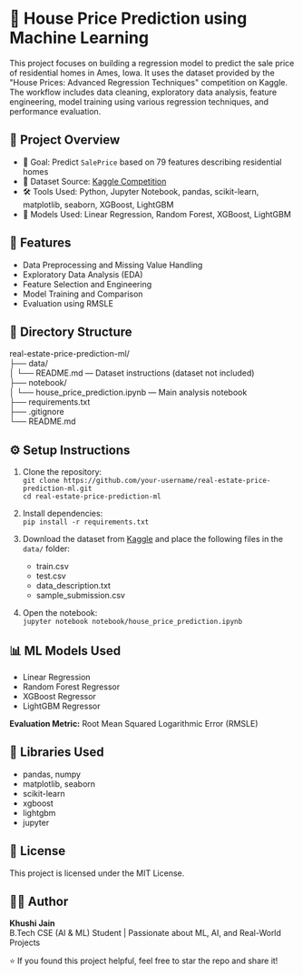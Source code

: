 # 🏡 House Price Prediction using Machine Learning  
This project focuses on building a regression model to predict the sale price of residential homes in Ames, Iowa. It uses the dataset provided by the "House Prices: Advanced Regression Techniques" competition on Kaggle. The workflow includes data cleaning, exploratory data analysis, feature engineering, model training using various regression techniques, and performance evaluation.  
  
## 📌 Project Overview  
- 🎯 Goal: Predict `SalePrice` based on 79 features describing residential homes  
- 📂 Dataset Source: [Kaggle Competition](https://www.kaggle.com/competitions/house-prices-advanced-regression-techniques)  
- 🛠️ Tools Used: Python, Jupyter Notebook, pandas, scikit-learn, matplotlib, seaborn, XGBoost, LightGBM  
- 🤖 Models Used: Linear Regression, Random Forest, XGBoost, LightGBM  
  
## 🧾 Features  
- Data Preprocessing and Missing Value Handling  
- Exploratory Data Analysis (EDA)  
- Feature Selection and Engineering  
- Model Training and Comparison  
- Evaluation using RMSLE  
  
## 📁 Directory Structure  
real-estate-price-prediction-ml/  
├── data/  
│   └── README.md — Dataset instructions (dataset not included)  
├── notebook/  
│   └── house_price_prediction.ipynb — Main analysis notebook  
├── requirements.txt  
├── .gitignore  
└── README.md  
  
## ⚙️ Setup Instructions  
1. Clone the repository:  
   `git clone https://github.com/your-username/real-estate-price-prediction-ml.git`  
   `cd real-estate-price-prediction-ml`  
  
2. Install dependencies:  
   `pip install -r requirements.txt`  
  
3. Download the dataset from [Kaggle](https://www.kaggle.com/competitions/house-prices-advanced-regression-techniques) and place the following files in the `data/` folder:  
   - train.csv  
   - test.csv  
   - data_description.txt  
   - sample_submission.csv  
  
4. Open the notebook:  
   `jupyter notebook notebook/house_price_prediction.ipynb`  
  
## 📊 ML Models Used  
- Linear Regression  
- Random Forest Regressor  
- XGBoost Regressor  
- LightGBM Regressor  
  
**Evaluation Metric:** Root Mean Squared Logarithmic Error (RMSLE)  
  
## 🧠 Libraries Used  
- pandas, numpy  
- matplotlib, seaborn  
- scikit-learn  
- xgboost  
- lightgbm  
- jupyter  
  
## 📄 License  
This project is licensed under the MIT License.  
  
## 🙋‍♀️ Author  
**Khushi Jain**  
B.Tech CSE (AI & ML) Student | Passionate about ML, AI, and Real-World Projects  
  
⭐ If you found this project helpful, feel free to star the repo and share it!
